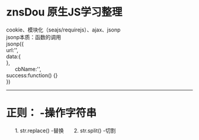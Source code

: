 # znsDou  原生JS学习整理
cookie、模块化（seajs/requirejs）、ajax、jsonp  
jsonp本质：函数的调用  
jsonp({  
        url:'',  
        data:{  
        },  
        cbName:'',  
        success:function() {}  
})  
***  
# 正则： -操作字符串
       1. str.replace()  -替换
       2. str.split()  -切割
       
